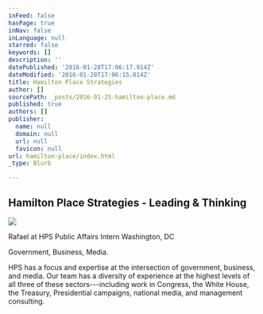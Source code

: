 ```yaml
---
inFeed: false
hasPage: true
inNav: false
inLanguage: null
starred: false
keywords: []
description: ''
datePublished: '2016-01-28T17:06:17.914Z'
dateModified: '2016-01-28T17:06:15.014Z'
title: Hamilton Place Strategies
author: []
sourcePath: _posts/2016-01-25-hamilton-place.md
published: true
authors: []
publisher:
  name: null
  domain: null
  url: null
  favicon: null
url: hamilton-place/index.html
_type: Blurb

---
```

## Hamilton Place Strategies - Leading & Thinking
![](https://the-grid-user-content.s3-us-west-2.amazonaws.com/f1e71a57-c2ec-4763-a5ef-88fc79e896e8.png)

Rafael at HPS Public Affairs Intern Washington, DC 

Government, Business, Media.

HPS has a focus and expertise at the intersection of government, business, and media. Our team has a diversity of experience at the highest levels of all three of these sectors---including work in Congress, the White House, the Treasury, Presidential campaigns, national media, and management consulting.